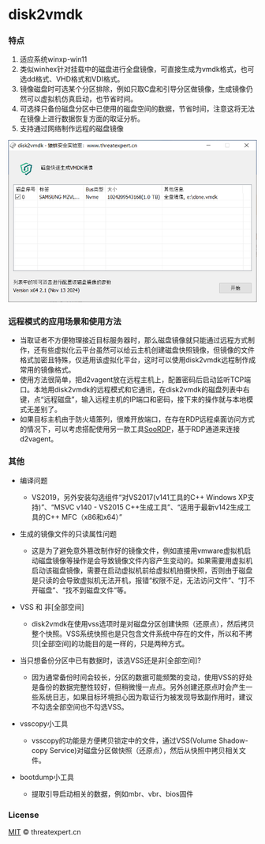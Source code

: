 # disk2vmdk

### 特点

1. 适应系统winxp-win11
1. 类似winhex针对挂载中的磁盘进行全盘镜像，可直接生成为vmdk格式，也可选dd格式、VHD格式和VDI格式。
1. 镜像磁盘时可选某个分区排除，例如只取C盘和引导分区做镜像，生成镜像仍然可以虚拟机仿真启动，也节省时间。
1. 可选择只备份磁盘分区中已使用的磁盘空间的数据，节省时间，注意这将无法在镜像上进行数据恢复方面的取证分析。
1. 支持通过网络制作远程的磁盘镜像

![UI](./UI.PNG)

### 远程模式的应用场景和使用方法

  - 当取证者不方便物理接近目标服务器时，那么磁盘镜像就只能通过远程方式制作，还有些虚拟化云平台虽然可以给云主机创建磁盘快照镜像，但镜像的文件格式加密且特殊，仅适用该虚拟化平台，这时可以使用disk2vmdk远程制作成常用的镜像格式。
  - 使用方法很简单，把d2vagent放在远程主机上，配置密码后启动监听TCP端口。本地用disk2vmdk的远程模式和它通讯，在disk2vmdk的磁盘列表中右键，点“远程磁盘”，输入远程主机的IP端口和密码，接下来的操作就与本地模式无差别了。
  - 如果目标主机由于防火墙策列，很难开放端口，在存在RDP远程桌面访问方式的情况下，可以考虑搭配使用另一款工具[SooRDP](../../../SooRDP)，基于RDP通道来连接d2vagent。

### 其他

- 编译问题
  - VS2019，另外安装勾选组件“对VS2017(v141工具的C++ Windows XP支持)”、“MSVC v140 - VS2015 C++生成工具”、“适用于最新v142生成工具的C++ MFC（x86和x64）”

- 生成的镜像文件的只读属性问题
  - 这是为了避免意外篡改制作好的镜像文件，例如直接用vmware虚拟机启动磁盘镜像等操作是会导致镜像文件内容产生变动的。如果需要用虚拟机启动该磁盘镜像，需要在启动虚拟机前给虚拟机拍摄快照，否则由于磁盘是只读的会导致虚拟机无法开机，报错“权限不足，无法访问文件”、“打不开磁盘”、“找不到磁盘文件”等。

- VSS 和 非[全部空间]
  - disk2vmdk在使用vss选项时是对磁盘分区创建快照（还原点），然后拷贝整个快照。VSS系统快照也是只包含文件系统中存在的文件，所以和不拷贝[全部空间]的功能目的是一样的，只是两种方式。

- 当只想备份分区中已有数据时，该选VSS还是非[全部空间]?
  - 因为通常备份时间会较长，分区的数据可能频繁的变动，使用VSS的好处是备份的数据完整性较好，但稍微慢一点点。另外创建还原点时会产生一些系统日志，如果目标环境担心因为取证行为被发现导致副作用时，建议不勾选全部空间也不勾选VSS。

- vsscopy小工具
  - vsscopy的功能是方便拷贝锁定中的文件，通过VSS(Volume Shadow-copy Service)对磁盘分区做快照（还原点），然后从快照中拷贝相关文件。

- bootdump小工具
  - 提取引导启动相关的数据，例如mbr、vbr、bios固件

### License

[MIT](./LICENSE) © threatexpert.cn
